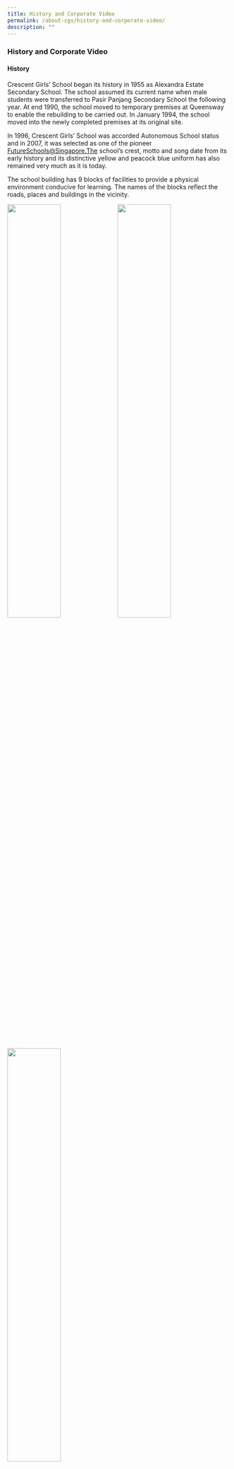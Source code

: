 ```yaml
---
title: History and Corporate Video
permalink: /about-cgs/history-and-corporate-video/
description: ""
---
```

### **History and Corporate Video**
#### **History**
Crescent Girls’ School began its history in 1955 as Alexandra Estate Secondary School. The school assumed its current name when male students were transferred to Pasir Panjang Secondary School the following year. At end 1990, the school moved to temporary premises at Queensway to enable the rebuilding to be carried out. In January 1994, the school moved into the newly completed premises at its original site. 

In 1996, Crescent Girls’ School was accorded Autonomous School status and in 2007, it was selected as one of the pioneer FutureSchools@Singapore.The school’s crest, motto and song date from its early history and its distinctive yellow and peacock blue uniform has also remained very much as it is today. 

The school building has 9 blocks of facilities to provide a physical environment conducive for learning. The names of the blocks reflect the roads, places and buildings in the vicinity.

<img src="/images/history1.jpg" style="width:49%" align=left>
<img src="/images/history2.jpg" style="width:49%" align=rght>

<img src="/images/history3.jpg" style="width:49%" align=left>

<br clear="left">

#### **Corporate Video**

<iframe width="560" height="315" src="https://www.youtube.com/embed/pmJ1apBFw4Y" title="YouTube video player" frameborder="0" allow="accelerometer; autoplay; clipboard-write; encrypted-media; gyroscope; picture-in-picture; web-share" allowfullscreen></iframe>